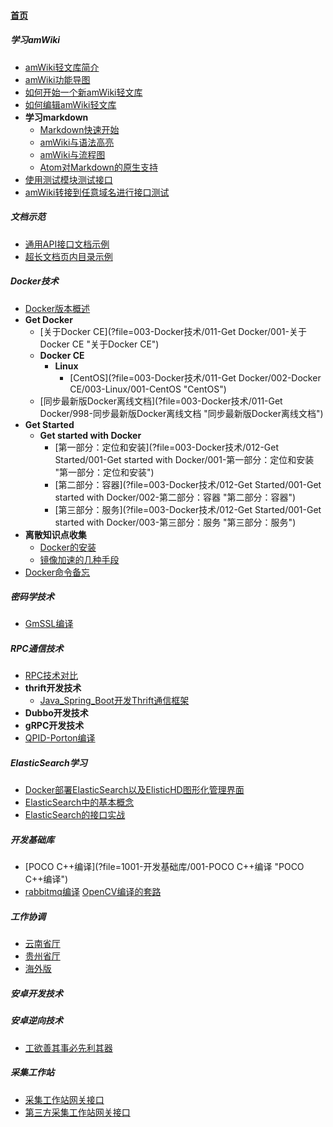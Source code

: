 
#### [首页](?file=home-首页)

##### 学习amWiki
- [amWiki轻文库简介](?file=001-学习amWiki/01-amWiki轻文库简介 "amWiki轻文库简介")
- [amWiki功能导图](?file=001-学习amWiki/02-amWiki功能导图 "amWiki功能导图")
- [如何开始一个新amWiki轻文库](?file=001-学习amWiki/03-如何开始一个新amWiki轻文库 "如何开始一个新amWiki轻文库")
- [如何编辑amWiki轻文库](?file=001-学习amWiki/04-如何编辑amWiki轻文库 "如何编辑amWiki轻文库")
- **学习markdown**
    - [Markdown快速开始](?file=001-学习amWiki/05-学习markdown/01-Markdown快速开始 "Markdown快速开始")
    - [amWiki与语法高亮](?file=001-学习amWiki/05-学习markdown/02-amWiki与语法高亮 "amWiki与语法高亮")
    - [amWiki与流程图](?file=001-学习amWiki/05-学习markdown/03-amWiki与流程图 "amWiki与流程图")
    - [Atom对Markdown的原生支持](?file=001-学习amWiki/05-学习markdown/05-Atom对Markdown的原生支持 "Atom对Markdown的原生支持")
- [使用测试模块测试接口](?file=001-学习amWiki/06-使用测试模块测试接口 "使用测试模块测试接口")
- [amWiki转接到任意域名进行接口测试](?file=001-学习amWiki/07-amWiki转接到任意域名进行接口测试 "amWiki转接到任意域名进行接口测试")

##### 文档示范
- [通用API接口文档示例](?file=002-文档示范/001-通用API接口文档示例 "通用API接口文档示例")
- [超长文档页内目录示例](?file=002-文档示范/002-超长文档页内目录示例 "超长文档页内目录示例")

##### Docker技术
- [Docker版本概述](?file=003-Docker技术/001-Docker版本概述 "Docker版本概述")
- **Get Docker**
    - [关于Docker CE](?file=003-Docker技术/011-Get Docker/001-关于Docker CE "关于Docker CE")
    - **Docker CE**
        - **Linux**
            - [CentOS](?file=003-Docker技术/011-Get Docker/002-Docker CE/003-Linux/001-CentOS "CentOS")
    - [同步最新版Docker离线文档](?file=003-Docker技术/011-Get Docker/998-同步最新版Docker离线文档 "同步最新版Docker离线文档")
- **Get Started**
    - **Get started with Docker**
        - [第一部分：定位和安装](?file=003-Docker技术/012-Get Started/001-Get started with Docker/001-第一部分：定位和安装 "第一部分：定位和安装")
        - [第二部分：容器](?file=003-Docker技术/012-Get Started/001-Get started with Docker/002-第二部分：容器 "第二部分：容器")
        - [第三部分：服务](?file=003-Docker技术/012-Get Started/001-Get started with Docker/003-第三部分：服务 "第三部分：服务")
- **离散知识点收集**
    - [Docker的安装](?file=003-Docker技术/1001-离散知识点收集/001-Docker的安装 "Docker的安装")
    - [镜像加速的几种手段](?file=003-Docker技术/1001-离散知识点收集/002-镜像加速的几种手段 "镜像加速的几种手段")
- [Docker命令备忘](?file=003-Docker技术/999-Docker命令备忘 "Docker命令备忘")

##### 密码学技术
- [GmSSL编译](?file=004-密码学技术/001-GmSSL编译 "GmSSL编译")

##### RPC通信技术
- [RPC技术对比](?file=005-RPC通信技术/001-RPC技术对比 "RPC技术对比")
- **thrift开发技术**
    - [Java_Spring_Boot开发Thrift通信框架](?file=005-RPC通信技术/10001-thrift开发技术/1001-Java_Spring_Boot开发Thrift通信框架 "Java_Spring_Boot开发Thrift通信框架")
- **Dubbo开发技术**
- **gRPC开发技术**
- [QPID-Porton编译](?file=005-消息总线技术/01-QPID-Porton编译 "QPID-Porton编译")

##### ElasticSearch学习
- [Docker部署ElasticSearch以及ElisticHD图形化管理界面](?file=006-ElasticSearch学习/001-Docker部署ElasticSearch以及ElisticHD图形化管理界面 "Docker部署ElasticSearch以及ElisticHD图形化管理界面")
- [ElasticSearch中的基本概念](?file=006-ElasticSearch学习/002-ElasticSearch中的基本概念 "ElasticSearch中的基本概念")
- [ElasticSearch的接口实战](?file=006-ElasticSearch学习/003-ElasticSearch的接口实战 "ElasticSearch的接口实战")

##### 开发基础库
- [POCO C++编译](?file=1001-开发基础库/001-POCO C++编译 "POCO C++编译")
- [rabbitmq编译](?file=1001-开发基础库/002-rabbitmq编译 "rabbitmq编译")
[OpenCV编译的套路](?file=1001-开发基础库/004-OpenCV编译的套路 "OpenCV编译的套路")
##### 工作协调
- [云南省厅](?file=2001-工作协调/001-云南省厅 "云南省厅")
- [贵州省厅](?file=2001-工作协调/002-贵州省厅 "贵州省厅")
- [海外版](?file=2001-工作协调/003-海外版 "海外版")

##### 安卓开发技术

##### 安卓逆向技术
- [工欲善其事必先利其器](?file=3002-安卓逆向技术/01-工欲善其事必先利其器 "工欲善其事必先利其器")

##### 采集工作站
- [采集工作站网关接口](?file=901-采集工作站/001-采集工作站网关接口 "采集工作站网关接口")
- [第三方采集工作站网关接口](?file=901-采集工作站/002-第三方采集工作站网关接口 "第三方采集工作站网关接口")
